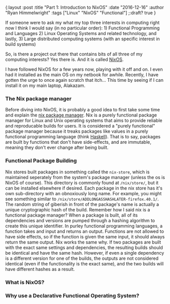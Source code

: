 {:layout :post
:title  "Part 1: Introduction to NixOS"
:date "2016-12-16"
:author "Ryan Himmelwright"
:tags ["Linux" "NixOS" "Functional"]
;:draft? true
}

If someone were to ask my what my top three interests in computing right now I think I would say (in no particular order): 1) Functional Programming and Languages 2) Linux Operating Systems and related technology, and lastly, 3) Large distributed computing systems (with an specific interest in build systems)

So, is there a project out there that contains bits of all three of my computing interests? Yes there is. And it is called [NixOS](https://nixos.org).

<!-- more -->

I have followed NixOS for a few years now, playing with it off and on. I even had it installed as the main OS on my netbook for awhile. Recently, I have gotten the urge to once again scratch that itch... This time by seeing if I can install it on my main laptop, Alakazam.

### The Nix package manager
Before diving into NixOS, it is probably a good idea to first take some time and explain the [nix package manager](https://nixos.org/nix). Nix is a purely functional package manager for Linux and Unix operating systems that aims to provide reliable and reproducable builds for users. It is considered a "purely functional" package manager because it treaks packages like values in a purely functional programming language (think [Haskell](https://www.haskell.org)). That is to say, packages are built by functions that don't have side-effects, and are immutable, meaning they don't ever change after being built. 

### Functional Package Building
Nix stores built packages in something called the `nix-store`, which is maintained seperately from the system's package manager (unless the os is NixOS of course). This directory is commonly found at `/nix/store/`, but it can be installed elsewhere if desired. Each package in the nix store has it's own sub-directory with an obnoxiously long name. For example, you might see something similar to `/nix/store/ADDLONGASSHASHLATER-firefox.40.1/`. The random string of giberish in front of the package's name is actually a unique cryptographic hash of the build. Remember how I said nix is a functional package manager? When a package is built, all of its dependencies and versions are pumped through a hashing algorithm to create this unique identifier. In purley functional programming languages, a function takes and input and returns an output. Functions are not allowed to have side effects, so if the function is given the same input, it should always return the same output. Nix works the same why. If two packages are built with the exact same settings and dependencies, the resulting builds should be identical and have the same hash. However, if even a single dependency is a different version for one of the builds, the outputs are not considered identical (even if the functionality is the exact same), and the two builds will have different hashes as a result.

### What is NixOS?

### Why use a Declarative Functional Operating System?


